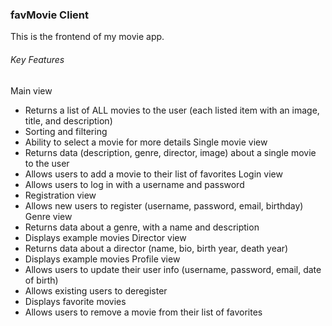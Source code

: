 ### favMovie Client ###
This is the frontend of my movie app.
###### Key Features ######
Main view
 - Returns a list of ALL movies to the user (each listed item with an image, title, and description)
 - Sorting and filtering
 - Ability to select a movie for more details
Single movie view
 - Returns data (description, genre, director, image) about a single movie to the user
 - Allows users to add a movie to their list of favorites
Login view
 - Allows users to log in with a username and password
 - Registration view
 - Allows new users to register (username, password, email, birthday)
Genre view
 - Returns data about a genre, with a name and description
 - Displays example movies
Director view
 - Returns data about a director (name, bio, birth year, death year)
 - Displays example movies
Profile view
 - Allows users to update their user info (username, password, email, date of birth)
 - Allows existing users to deregister
 - Displays favorite movies
 - Allows users to remove a movie from their list of favorites

